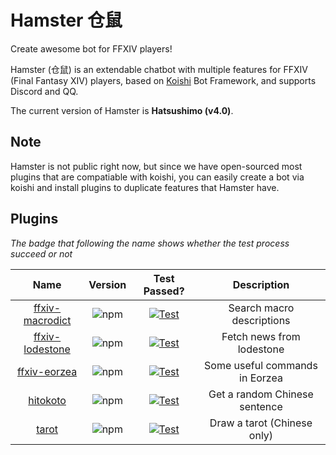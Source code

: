 # Hamster 仓鼠

Create awesome bot for FFXIV players!

Hamster (仓鼠) is an extendable chatbot with multiple features for FFXIV (Final Fantasy XIV) players,
based on [Koishi](https://koishi.js.org) Bot Framework, and supports Discord and QQ.

The current version of Hamster is **Hatsushimo (v4.0)**.

## Note

Hamster is not public right now, but since we have open-sourced most plugins that are compatiable with koishi,
you can easily create a bot via koishi and install plugins to duplicate features that Hamster have.

## Plugins

*The badge that following the name shows whether the test process succeed or not*

|Name|Version|Test Passed?|Description|
|:-:|:-:|:-:|:-:|
|[ffxiv-macrodict](https://github.com/AwesomeHamster/koishi-plugin-ffxiv-macrodict)|![npm](https://img.shields.io/npm/v/koishi-plugin-ffxiv-macrodict)|[![Test](https://github.com/AwesomeHamster/koishi-plugin-ffxiv-macrodict/actions/workflows/build.yml/badge.svg)](https://github.com/AwesomeHamster/koishi-plugin-ffxiv-macrodict/actions/workflows/build.yml)|Search macro descriptions|
|[ffxiv-lodestone](https://github.com/AwesomeHamster/koishi-plugin-ffxiv-lodestone)|![npm](https://img.shields.io/npm/v/koishi-plugin-ffxiv-lodestone)|[![Test](https://github.com/AwesomeHamster/koishi-plugin-ffxiv-lodestone/actions/workflows/test.yml/badge.svg)](https://github.com/AwesomeHamster/koishi-plugin-ffxiv-lodestone/actions/workflows/test.yml)|Fetch news from lodestone|
|[ffxiv-eorzea](https://github.com/AwesomeHamster/koishi-plugin-ffxiv-eorzea)|![npm](https://img.shields.io/npm/v/koishi-plugin-ffxiv-eorzea)|[![Test](https://github.com/AwesomeHamster/koishi-plugin-ffxiv-eorzea/actions/workflows/build.yml/badge.svg)](https://github.com/AwesomeHamster/koishi-plugin-ffxiv-eorzea/actions/workflows/build.yml)|Some useful commands in Eorzea|
|[hitokoto](https://github.com/AwesomeHamster/koishi-plugin-hitokoto)|![npm](https://img.shields.io/npm/v/koishi-plugin-hitokoto)|[![Test](https://github.com/AwesomeHamster/koishi-plugin-hitokoto/actions/workflows/build.yml/badge.svg)](https://github.com/AwesomeHamster/koishi-plugin-hitokoto/actions/workflows/build.yml)|Get a random Chinese sentence|
|[tarot](https://github.com/AwesomeHamster/koishi-plugin-tarot)|![npm](https://img.shields.io/npm/v/@hamster-bot/koishi-plugin-tarot)|[![Test](https://github.com/AwesomeHamster/koishi-plugin-tarot/actions/workflows/build.yml/badge.svg)](https://github.com/AwesomeHamster/koishi-plugin-hitokoto/actions/workflows/build.yml)|Draw a tarot (Chinese only)|
